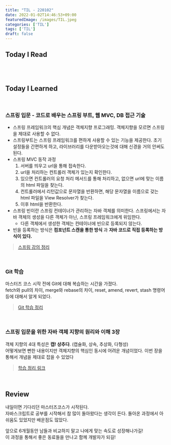 ```yaml
---
title: "TIL - 220102"
date: 2022-01-02T14:46:53+09:00
featuredImage: /images/TIL.jpeg
categories: ['TIL']
tags: ['TIL']
draft: false
---
```



<!--more-->

## Today I Read

<br>



<br>

## Today I Learned

<br>

### 스프링 입문 - 코드로 배우는 스프링 부트, 웹 MVC, DB 접근 기술

- 스프링 프레임워크의 핵심 개념은 객체지향 프로그래밍. 객체지향을 모르면 스프링을 제대로 사용할 수 없다.
- 스프링부트는 스프링 프레임워크를 편하게 사용할 수 있는 기능을 제공한다. 초기 설정들을 간편하게 하고, 라이브러리를 다운받아오는것에 대해 신경을 거의 안써도 된다.
- 스프링 MVC 동작 과정
  1. 서버를 띄우고 url을 통해 접속한다.
  2. url을 처리하는 컨트롤러 객체가 있는지 확인한다.
  3. 있으면 컨트롤러의 요청 처리 메서드를 통해 처리하고, 없으면 url에 맞는 이름의 html 파일을 찾는다.
  4. 컨트롤러에서 리턴값으로 문자열을 반환하면, 해당 문자열을 이름으로 갖는 html 파일을 View Resolver가 찾는다.
  5. 이후 html을 반환한다.
- 스프링 빈이란 스프링 컨테이너가 관리하는 자바 객체를 의미한다. 스프링에서는 자바 객체의 생성을 다른 객체가 아닌, 스프링 프레임워크에게 위임한다.
  - 다른 객체에서 생성한 객체는 컨테이너에 빈으로 등록되지 않는다.
- 빈을 등록하는 방식은 **컴포넌트 스캔을 통한 방식** 과 **자바 코드로 직접 등록하는 방식이 있다.**

> [스프링 강의 정리](https://kale02.notion.site/114ed9c189794ad88d75052e56a2e5d9)

<br>

### Git 학습

마스터즈 코스 시작 전에 Git에 대해 복습하는 시간을 가졌다.  
fetch와 pull의 차이, merge와 rebase의 차이, reset, amend, revert, stash 명령어 등에 대해서 알게 되었다.

> [Git 학습 정리](https://kale02.notion.site/Git-49aaf564719f43ec9a3144dba403b1d8)

<br>

### 스프링 입문을 위한 자바 객체 지향의 원리와 이해 3장

객체 지향의 4대 특성은 **캡! 상추다**. (캡슐화, 상속, 추상화, 다형성)  
어떻게보면 뻔한 내용이지만 객체지향의 핵심인 동시에 어려운 개념이었다. 이번 장을 통해서 개념을 제대로 잡을 수 있었다

> [학습 정리 링크](https://kale02.notion.site/3-4d4409eb53914830861c3ff285b3ea3b)

<br>

## Review

내일이면 기다리던 마스터즈코스가 시작된다.  
자바스크립트로 공부를 시작해서 참 많이 돌아왔다는 생각이 든다. 돌아온 과정에서 아쉬움도 있었지만 배운점도 많았다.

앞으로 6개월동안 남들과 비교하지 말고 나에게 맞는 속도로 성장해나가길!  
이 과정을 통해서 좋은 동료들을 만나고 함께 개발자가 되길!


